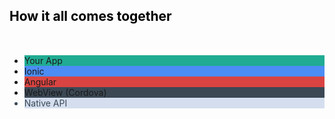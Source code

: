 <!-- .slide: data-background="resources/ionic/phones-stacked.png" -->


<h2 style="color:black; margin-bottom: 50px">How it all comes together</h2>
<ul class="stack">
  <li style="background: #20ab93">Your App</li>
  <li style="background: #4c8df5">Ionic</li>
  <li style="background: #d94442">Angular</li>
  <li style="background: #3b4854">WebView (Cordova)</li>
  <li style="background: #d4deee; color: #3b4854;">Native API</li>
</ul>

